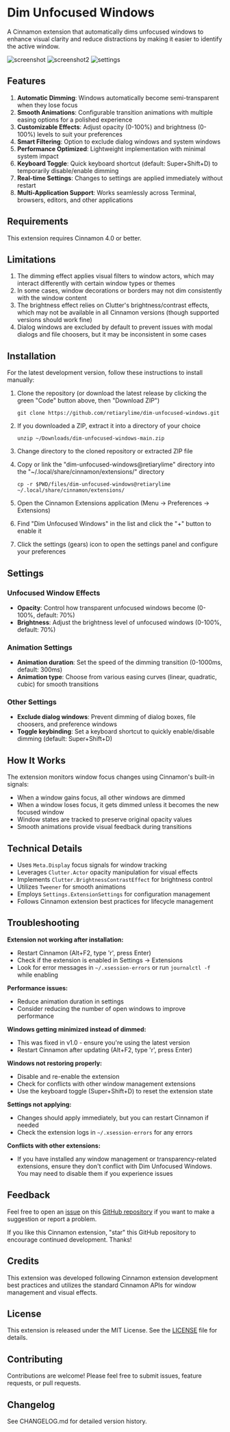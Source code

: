 # Dim Unfocused Windows

A Cinnamon extension that automatically dims unfocused windows to enhance visual clarity and reduce distractions by making it easier to identify the active window.

![screenshot](screenshot.png)
![screenshot2](screenshot2.png)
![settings](settings.png)

## Features

1. **Automatic Dimming**: Windows automatically become semi-transparent when they lose focus
2. **Smooth Animations**: Configurable transition animations with multiple easing options for a polished experience
3. **Customizable Effects**: Adjust opacity (0-100%) and brightness (0-100%) levels to suit your preferences
4. **Smart Filtering**: Option to exclude dialog windows and system windows
5. **Performance Optimized**: Lightweight implementation with minimal system impact
6. **Keyboard Toggle**: Quick keyboard shortcut (default: Super+Shift+D) to temporarily disable/enable dimming
7. **Real-time Settings**: Changes to settings are applied immediately without restart
8. **Multi-Application Support**: Works seamlessly across Terminal, browsers, editors, and other applications

## Requirements

This extension requires Cinnamon 4.0 or better.

## Limitations

1. The dimming effect applies visual filters to window actors, which may interact differently with certain window types or themes
2. In some cases, window decorations or borders may not dim consistently with the window content
3. The brightness effect relies on Clutter's brightness/contrast effects, which may not be available in all Cinnamon versions (though supported versions should work fine)
4. Dialog windows are excluded by default to prevent issues with modal dialogs and file choosers, but it may be inconsistent in some cases

## Installation

<!-- This extension is available on Cinnamon Spices. It can be installed directly from within Cinnamon using the "Extensions" application under the "System Settings".

[Dim Unfocused Windows on Cinnamon Spices](https://cinnamon-spices.linuxmint.com/extensions/view/XXX) -->

For the latest development version, follow these instructions to install manually:

1. Clone the repository (or download the latest release by clicking the green "Code" button above, then "Download ZIP")
   
   ```
   git clone https://github.com/retiarylime/dim-unfocused-windows.git
   ```

2. If you downloaded a ZIP, extract it into a directory of your choice
   
   ```
   unzip ~/Downloads/dim-unfocused-windows-main.zip
   ```

3. Change directory to the cloned repository or extracted ZIP file

4. Copy or link the "dim-unfocused-windows@retiarylime" directory into the "~/.local/share/cinnamon/extensions/" directory
   
   ```
   cp -r $PWD/files/dim-unfocused-windows@retiarylime ~/.local/share/cinnamon/extensions/
   ```

5. Open the Cinnamon Extensions application (Menu → Preferences → Extensions)

6. Find "Dim Unfocused Windows" in the list and click the "+" button to enable it

7. Click the settings (gears) icon to open the settings panel and configure your preferences

## Settings

### Unfocused Window Effects
- **Opacity**: Control how transparent unfocused windows become (0-100%, default: 70%)
- **Brightness**: Adjust the brightness level of unfocused windows (0-100%, default: 70%)

### Animation Settings
- **Animation duration**: Set the speed of the dimming transition (0-1000ms, default: 300ms)
- **Animation type**: Choose from various easing curves (linear, quadratic, cubic) for smooth transitions

### Other Settings
- **Exclude dialog windows**: Prevent dimming of dialog boxes, file choosers, and preference windows
- **Toggle keybinding**: Set a keyboard shortcut to quickly enable/disable dimming (default: Super+Shift+D)

## How It Works

The extension monitors window focus changes using Cinnamon's built-in signals:
- When a window gains focus, all other windows are dimmed
- When a window loses focus, it gets dimmed unless it becomes the new focused window
- Window states are tracked to preserve original opacity values
- Smooth animations provide visual feedback during transitions

## Technical Details

- Uses `Meta.Display` focus signals for window tracking
- Leverages `Clutter.Actor` opacity manipulation for visual effects
- Implements `Clutter.BrightnessContrastEffect` for brightness control
- Utilizes `Tweener` for smooth animations
- Employs `Settings.ExtensionSettings` for configuration management
- Follows Cinnamon extension best practices for lifecycle management

## Troubleshooting

**Extension not working after installation:**
- Restart Cinnamon (Alt+F2, type 'r', press Enter)
- Check if the extension is enabled in Settings → Extensions
- Look for error messages in `~/.xsession-errors` or run `journalctl -f` while enabling

**Performance issues:**
- Reduce animation duration in settings
- Consider reducing the number of open windows to improve performance

**Windows getting minimized instead of dimmed:**
- This was fixed in v1.0 - ensure you're using the latest version
- Restart Cinnamon after updating (Alt+F2, type 'r', press Enter)

**Windows not restoring properly:**
- Disable and re-enable the extension
- Check for conflicts with other window management extensions
- Use the keyboard toggle (Super+Shift+D) to reset the extension state

**Settings not applying:**
- Changes should apply immediately, but you can restart Cinnamon if needed
- Check the extension logs in `~/.xsession-errors` for any errors

**Conflicts with other extensions:**
- If you have installed any window management or transparency-related extensions, ensure they don't conflict with Dim Unfocused Windows. You may need to disable them if you experience issues

## Feedback

Feel free to open an [issue](https://github.com/retiarylime/dim-unfocused-windows/issues) on this [GitHub repository](https://github.com/retiarylime/dim-unfocused-windows) if you want to make a suggestion or report a problem.

If you like this Cinnamon extension, "star" this GitHub repository to encourage continued development. Thanks!

## Credits

This extension was developed following Cinnamon extension development best practices and utilizes the standard Cinnamon APIs for window management and visual effects.

## License

This extension is released under the MIT License. See the [LICENSE](LICENSE) file for details.

## Contributing

Contributions are welcome! Please feel free to submit issues, feature requests, or pull requests.

## Changelog

See CHANGELOG.md for detailed version history.